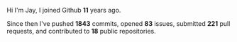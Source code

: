 Hi I'm Jay, I joined Github **11** years ago.

Since then I've pushed **1843** commits, opened **83** issues, submitted **221** pull requests, and contributed to **18** public repositories.
